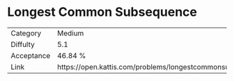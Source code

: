 # Longest Common Subsequence

<table>
    <tr>
        <td>Category</td>
        <td>Medium</td>
    </tr>
    <tr>
        <td>Diffulty</td>
        <td>5.1</td>
    </tr>
    <tr>
        <td>Acceptance</td>
        <td>46.84 %</td>
    </tr>
    <tr>
        <td>Link</td>
        <td>https://open.kattis.com/problems/longestcommonsubsequence</td>
    </tr>
</table>